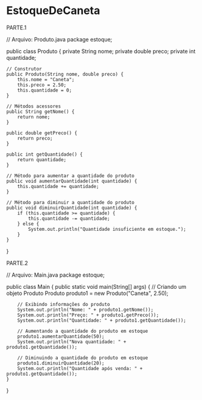 # EstoqueDeCaneta

PARTE.1


// Arquivo: Produto.java
package estoque;

public class Produto {
    private String nome;
    private double preco;
    private int quantidade;
    
    // Construtor
    public Produto(String nome, double preco) {
        this.nome = "Caneta";
        this.preco = 2.50;
        this.quantidade = 0;
    }
    
    // Métodos acessores
    public String getNome() {
        return nome;
    }
    
    public double getPreco() {
        return preco;
    }
    
    public int getQuantidade() {
        return quantidade;
    }
    
    // Método para aumentar a quantidade do produto
    public void aumentarQuantidade(int quantidade) {
        this.quantidade += quantidade;
    }
    
    // Método para diminuir a quantidade do produto
    public void diminuirQuantidade(int quantidade) {
        if (this.quantidade >= quantidade) {
            this.quantidade -= quantidade;
        } else {
            System.out.println("Quantidade insuficiente em estoque.");
        }
    }
}



PARTE.2


// Arquivo: Main.java
package estoque;

public class Main {
    public static void main(String[] args) {
        // Criando um objeto Produto
        Produto produto1 = new Produto("Caneta", 2.50);
        
        // Exibindo informações do produto
        System.out.println("Nome: " + produto1.getNome());
        System.out.println("Preço: " + produto1.getPreco());
        System.out.println("Quantidade: " + produto1.getQuantidade());
        
        // Aumentando a quantidade do produto em estoque
        produto1.aumentarQuantidade(50);
        System.out.println("Nova quantidade: " + produto1.getQuantidade());
        
        // Diminuindo a quantidade do produto em estoque
        produto1.diminuirQuantidade(20);
        System.out.println("Quantidade após venda: " + produto1.getQuantidade());
    }
}
